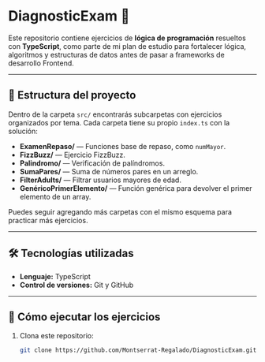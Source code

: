 # DiagnosticExam 🧩

Este repositorio contiene ejercicios de **lógica de programación** resueltos con **TypeScript**, como parte de mi plan de estudio para fortalecer lógica, algoritmos y estructuras de datos antes de pasar a frameworks de desarrollo Frontend.

---

## 📂 Estructura del proyecto

Dentro de la carpeta `src/` encontrarás subcarpetas con ejercicios organizados por tema. Cada carpeta tiene su propio `index.ts` con la solución:

- **ExamenRepaso/** — Funciones base de repaso, como `numMayor`.
- **FizzBuzz/** — Ejercicio FizzBuzz.
- **Palindromo/** — Verificación de palíndromos.
- **SumaPares/** — Suma de números pares en un arreglo.
- **FilterAdults/** — Filtrar usuarios mayores de edad.
- **GenéricoPrimerElemento/** — Función genérica para devolver el primer elemento de un array.

Puedes seguir agregando más carpetas con el mismo esquema para practicar más ejercicios.

---

## 🛠️ Tecnologías utilizadas

- **Lenguaje:** TypeScript
- **Control de versiones:** Git y GitHub

---

## 🚀 Cómo ejecutar los ejercicios

1. Clona este repositorio:
   ```bash
   git clone https://github.com/Montserrat-Regalado/DiagnosticExam.git
